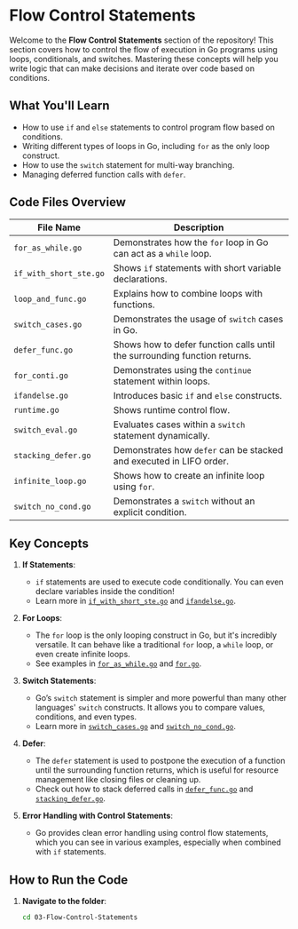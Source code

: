 # Flow Control Statements

Welcome to the **Flow Control Statements** section of the repository! This section covers how to control the flow of execution in Go programs using loops, conditionals, and switches. Mastering these concepts will help you write logic that can make decisions and iterate over code based on conditions.

## What You'll Learn

- How to use `if` and `else` statements to control program flow based on conditions.
- Writing different types of loops in Go, including `for` as the only loop construct.
- How to use the `switch` statement for multi-way branching.
- Managing deferred function calls with `defer`.

## Code Files Overview

| File Name               | Description                                                                 |
|-------------------------|-----------------------------------------------------------------------------|
| `for_as_while.go`        | Demonstrates how the `for` loop in Go can act as a `while` loop.              |
| `if_with_short_ste.go`   | Shows `if` statements with short variable declarations.                      |
| `loop_and_func.go`       | Explains how to combine loops with functions.                                |
| `switch_cases.go`        | Demonstrates the usage of `switch` cases in Go.                              |
| `defer_func.go`          | Shows how to defer function calls until the surrounding function returns.    |
| `for_conti.go`           | Demonstrates using the `continue` statement within loops.                    |
| `ifandelse.go`           | Introduces basic `if` and `else` constructs.                                |
| `runtime.go`             | Shows runtime control flow.                                                  |
| `switch_eval.go`         | Evaluates cases within a `switch` statement dynamically.                     |
| `stacking_defer.go`      | Demonstrates how `defer` can be stacked and executed in LIFO order.          |
| `infinite_loop.go`       | Shows how to create an infinite loop using `for`.                            |
| `switch_no_cond.go`      | Demonstrates a `switch` without an explicit condition.                       |

## Key Concepts

1. **If Statements**:
   - `if` statements are used to execute code conditionally. You can even declare variables inside the condition!
   - Learn more in [`if_with_short_ste.go`](./if_with_short_ste.go) and [`ifandelse.go`](./ifandelse.go).

2. **For Loops**:
   - The `for` loop is the only looping construct in Go, but it's incredibly versatile. It can behave like a traditional `for` loop, a `while` loop, or even create infinite loops.
   - See examples in [`for_as_while.go`](./for_as_while.go) and [`for.go`](./for.go).

3. **Switch Statements**:
   - Go’s `switch` statement is simpler and more powerful than many other languages' `switch` constructs. It allows you to compare values, conditions, and even types.
   - Learn more in [`switch_cases.go`](./switch_cases.go) and [`switch_no_cond.go`](./switch_no_cond.go).

4. **Defer**:
   - The `defer` statement is used to postpone the execution of a function until the surrounding function returns, which is useful for resource management like closing files or cleaning up.
   - Check out how to stack deferred calls in [`defer_func.go`](./defer_func.go) and [`stacking_defer.go`](./stacking_defer.go).

5. **Error Handling with Control Statements**:
   - Go provides clean error handling using control flow statements, which you can see in various examples, especially when combined with `if` statements.

## How to Run the Code

1. **Navigate to the folder**:
   ```bash
   cd 03-Flow-Control-Statements

